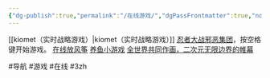```yaml
---
{"dg-publish":true,"permalink":"/在线游戏/","dgPassFrontmatter":true,"noteIcon":""}
---
```



[[kiomet（实时战略游戏）\|kiomet（实时战略游戏）]]
[忍者大战邪恶集团](https://js13kgames.com/games/ninja-vs-evilcorp/index.html)，按空格键开始游戏。
[在线放风筝](http://fangfengzheng.top/)
[养鱼小游戏](https://goldfishies.com/)
[全世界共同作画，二次元无限边界的帷幕](https://everyonedraw.com/1/0/0)


#导航 #游戏 #在线 #3zh 